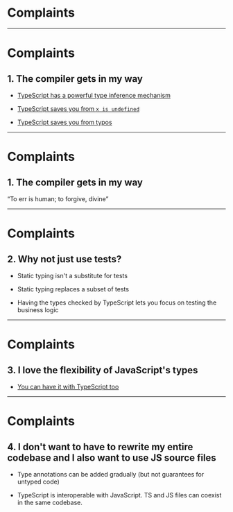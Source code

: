 # Complaints

---

# Complaints

## 1. The compiler gets in my way

- [TypeScript has a powerful type inference mechanism](https://codewich.com/#v1,,,S87PKy5RSCwqSqz0T_MrzU1KLSpWsFWINtRRMNJRMI615uJKRlYSXFKUmZcOUoKqRy83sUAjT8HWTiGhJCNVIQ8sqqBSnVeboAk3o7QYKGarUM2lAAR5ibmpVgpKXol5qQou.alKOmDRxHSgoLEhhJOcX5pXUlQJVOWcmJeYkqjEVQs0i4EBAA)


- [TypeScript saves you from `x is undefined`](https://codewich.com/#v1,,,K6ksSFUILU4tUrBVqOZSAIK8xNxUK4XikqLMvHRrsEhiOlAgrzQ3KbUIIpCcX5pXUlSJUFVrzcWVVpqXXJKZn6eQnloCMtAPaI5GKZBhbwW2QBNqflFqSWlRngJIRg9kF1A3AwMA)


- [TypeScript saves you from typos](https://codewich.com/#v1,,,RY0xDoNADASp7xXbEZo84BDiB.nyAIKcEwW.yNgFQvwdc0TCja1Za1bXH.G9kKDDFuDDw0wRi8rEqS1kSA7Y5g_JBcZsrLLeX3sbwtd41CkzEukpfLnnYX70sRQ0f7.QmjDOBH1ZT69ERM25lNfuq6oD)

---

# Complaints

## 1. The compiler gets in my way

“To err is human; to forgive, divine”

---

# Complaints

## 2. Why not just use tests?

- Static typing isn't a substitute for tests

- Static typing replaces a subset of tests

- Having the types checked by TypeScript lets you focus on testing the business logic

---

# Complaints

## 3. I love the flexibility of JavaScript's types

- [You can have it with TypeScript too](https://codewich.com/#v1,,,y0ktUSguKcrMS_cv8k_KSk0uUbBVMDQytubiSs7PK87PSdXLyU_XQFOipWCkCVSBoVEpL79cIbNEvVghEWqqEl6D9HJS89JLMjStGRgA)

---

# Complaints

## 4. I don't want to have to rewrite my entire codebase and I also want to use JS source files

- Type annotations can be added gradually (but not guarantees for untyped code)

- TypeScript is interoperable with JavaScript. TS and JS files can coexist in the same codebase.
